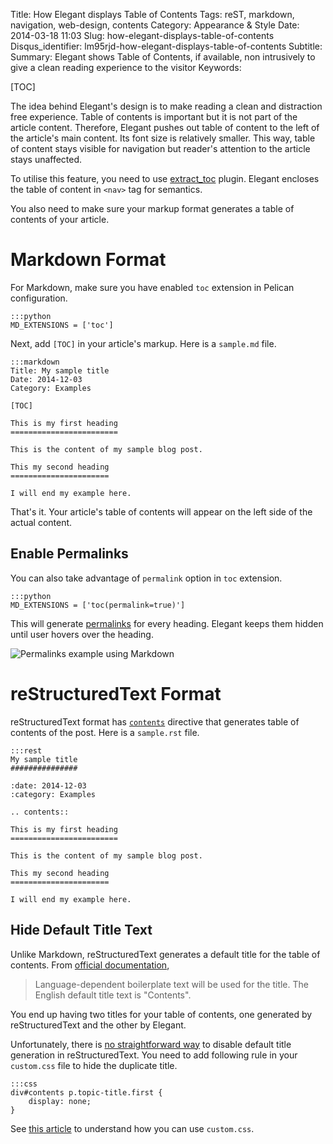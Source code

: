 Title: How Elegant displays Table of Contents
Tags: reST, markdown, navigation, web-design, contents
Category: Appearance & Style
Date: 2014-03-18 11:03
Slug: how-elegant-displays-table-of-contents
Disqus_identifier: lm95rjd-how-elegant-displays-table-of-contents
Subtitle:
Summary: Elegant shows Table of Contents, if available, non intrusively to give a clean reading experience to the visitor
Keywords:

[TOC]

The idea behind Elegant's design is to make reading a clean and distraction
free experience. Table of contents is important but it is not part of the
article content. Therefore, Elegant pushes out table of content to the left of
the article's main content. Its font size is relatively smaller. This way,
table of content stays visible for navigation but reader's attention to the
article stays unaffected.

To utilise this feature, you need to use
[extract_toc](https://github.com/getpelican/pelican-plugins) plugin. Elegant
encloses the table of content in `<nav>` tag for semantics.

You also need to make sure your markup format generates a table of contents of
your article.

# Markdown Format

For Markdown, make sure you have enabled `toc` extension in Pelican
configuration.

    :::python
    MD_EXTENSIONS = ['toc']

Next, add `[TOC]` in your article's markup. Here is a `sample.md` file.

    :::markdown
    Title: My sample title
    Date: 2014-12-03
    Category: Examples

    [TOC]

    This is my first heading
    ========================

    This is the content of my sample blog post.

    This my second heading
    ======================

    I will end my example here.

That's it. Your article's table of contents will appear on the left side of the
actual content.

## Enable Permalinks

You can also take advantage of `permalink` option in `toc` extension.

    :::python
    MD_EXTENSIONS = ['toc(permalink=true)']

This will generate
[permalinks](https://github.com/waylan/Python-Markdown/pull/252) for every
heading. Elegant keeps them hidden until user hovers over the heading.

![Permalinks example using Markdown]({static}/images/elegant-theme-toc-permalinks.png)

# reStructuredText Format

reStructuredText format has
[`contents`](http://docutils.sourceforge.net/docs/ref/rst/directives.html#table-of-contents)
directive that generates table of contents of the post. Here is a `sample.rst`
file.

    :::rest
    My sample title
    ###############

    :date: 2014-12-03
    :category: Examples

    .. contents::

    This is my first heading
    ========================

    This is the content of my sample blog post.

    This my second heading
    ======================

    I will end my example here.

## Hide Default Title Text

Unlike Markdown, reStructuredText generates a default title for the table of
contents. From [official
documentation](http://docutils.sourceforge.net/docs/ref/rst/directives.html#table-of-contents),

> Language-dependent boilerplate text will be used for the title. The English
> default title text is "Contents".

You end up having two titles for your table of contents, one generated by
reStructuredText and the other by Elegant.

Unfortunately, there is [no straightforward
way](https://github.com/Pelican-Elegant/elegant/issues/54) to disable default
title generation in reStructuredText. You need to add following rule in your
`custom.css` file to hide the duplicate title.

    :::css
    div#contents p.topic-title.first {
        display: none;
    }

See [this article](how-to-use-custom-css "How to use custom.css") to understand how you can use
`custom.css`.
